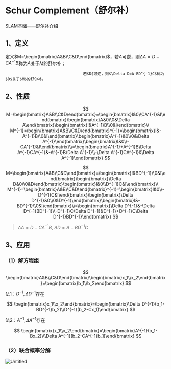 # Schur Complement（舒尔补）

[SLAM基础——舒尔补介绍](https://blog.csdn.net/jdy_lyy/article/details/119258928)

## 1、定义

定义$M=\begin{bmatrix}A&B\\C&D\end{bmatrix}$，若$A$可逆，则$\Delta A=D-CA^{-1}B$称为$A$关于$M$的舒尔补；

                                      若$D$可逆，则$\Delta D=A-BD^{-1}C$称为$D$关于$M$的舒尔补。

## 2、性质

$$
M=\begin{bmatrix}A&B\\C&D\end{bmatrix}=\begin{bmatrix}I&0\\CA^{-1}&I\end{bmatrix}\begin{bmatrix}A&0\\0&\Delta      A\end{bmatrix}\begin{bmatrix}I&A^{-1}B\\0&I\end{bmatrix}\\ M^{-1}=\begin{bmatrix}A&B\\C&D\end{bmatrix}^{-1}=\begin{bmatrix}I&-A^{-1}B\\0&I\end{bmatrix}\begin{bmatrix}A^{-1}&0\\0&\Delta      A^{-1}\end{bmatrix}\begin{bmatrix}I&0\\-CA^{-1}&I\end{bmatrix}\\=\begin{bmatrix}A^{-1}+A^{-1}B\Delta A^{-1}CA^{-1}&-A^{-1}B\Delta A^{-1}\\-\Delta A^{-1}CA^{-1}&\Delta A^{-1}\end{bmatrix}
$$

$$
M=\begin{bmatrix}A&B\\C&D\end{bmatrix}=\begin{bmatrix}I&BD^{-1}\\0&I\end{bmatrix}\begin{bmatrix}\Delta D&0\\0&D\end{bmatrix}\begin{bmatrix}I&0\\D^{-1}C&I\end{bmatrix}\\ M^{-1}=\begin{bmatrix}A&B\\C&D\end{bmatrix}^{-1}=\begin{bmatrix}I&0\\-D^{-1}C&I\end{bmatrix}\begin{bmatrix}\Delta D^{-1}&0\\0&D^{-1}\end{bmatrix}\begin{bmatrix}I&-BD^{-1}\\0&I\end{bmatrix}\\=\begin{bmatrix}\Delta D^{-1}&-\Delta D^{-1}BD^{-1}\\-D^{-1}C\Delta D^{-1}&D^{-1}+D^{-1}C\Delta D^{-1}BD^{-1}\end{bmatrix}
$$

> $\Delta A=D-CA^{-1}B$,    $\Delta D=A-BD^{-1}C$
> 

## 3、应用

### （1）解方程组

$$
\begin{bmatrix}A&B\\C&D\end{bmatrix}\begin{bmatrix}x_1\\x_2\end{bmatrix}=\begin{bmatrix}b_1\\b_2\end{bmatrix}
$$

法1：$D^{-1},\Delta D^{-1}$存在

$$
\begin{bmatrix}x_1\\x_2\end{bmatrix}=\begin{bmatrix}\Delta D^{-1}(b_1-BD^{-1}b_2)\\D^{-1}(b_2-Cx_1)\end{bmatrix}
$$

法2：$A^{-1},\Delta A^{-1}$存在

$$
\begin{bmatrix}x_1\\x_2\end{bmatrix}=\begin{bmatrix}A^{-1}(b_1-Bx_2)\\\Delta A^{-1}(b_2-CA^{-1}b_1)\end{bmatrix}
$$

### （2）联合概率分解

![Untitled](Schur%20Complement%EF%BC%88%E8%88%92%E5%B0%94%E8%A1%A5%EF%BC%89%20f4fb1fe6f9c44bdb887413be31bc429e/Untitled.png)